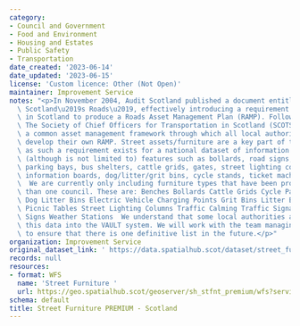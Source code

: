 ```yaml
---
category:
- Council and Government
- Food and Environment
- Housing and Estates
- Public Safety
- Transportation
date_created: '2023-06-14'
date_updated: '2023-06-15'
license: 'Custom licence: Other (Not Open)'
maintainer: Improvement Service
notes: "<p>In November 2004, Audit Scotland published a document entitled \u2018Maintaining\
  \ Scotland\u2019s Roads\u2019, effectively introducing a requirement on local authorities\
  \ in Scotland to produce a Roads Asset Management Plan (RAMP). Following this publication,\
  \ The Society of Chief Officers for Transportation in Scotland (SCOTS) produced\
  \ a common asset management framework through which all local authorities could\
  \ develop their own RAMP. Street assets/furniture are a key part of the RAMP and\
  \ as such a requirement exists for a national dataset of information. This can include\
  \ (although is not limited to) features such as bollards, road signs, barriers,\
  \ parking bays, bus shelters, cattle grids, gates, street lighting columns, benches/seats,\
  \ information boards, dog/litter/grit bins, cycle stands, ticket machines etc. etc.\
  \  We are currently only including furniture types that have been provided by more\
  \ than one council. These are: Benches Bollards Cattle Grids Cycle Parking Controllers\
  \ Dog Litter Bins Electric Vehicle Charging Points Grit Bins Litter Bins Memorials\
  \ Picnic Tables Street Lighting Columns Traffic Calming Traffic Signals Traffis\
  \ Signs Weather Stations  We understand that some local authorities are loading\
  \ this data into the VAULT system. We will work with the team managing that system\
  \ to ensure that there is one definitive list in the future.</p>"
organization: Improvement Service
original_dataset_link: ' https://data.spatialhub.scot/dataset/street_furniture_premium-is'
records: null
resources:
- format: WFS
  name: 'Street Furniture '
  url: https://geo.spatialhub.scot/geoserver/sh_stfnt_premium/wfs?service=wfs&typeName=sh_stfnt_premium:pub_stfnt_premium
schema: default
title: Street Furniture PREMIUM - Scotland
---
```

